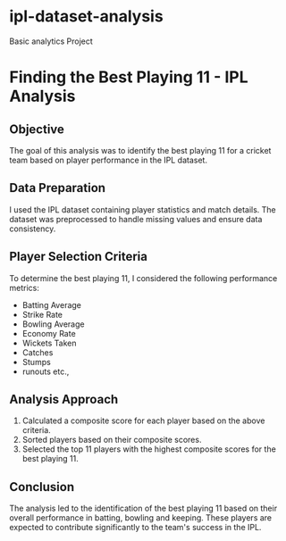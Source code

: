 # ipl-dataset-analysis
Basic analytics Project
# Finding the Best Playing 11 - IPL Analysis

## Objective
The goal of this analysis was to identify the best playing 11 for a cricket team based on player performance in the IPL dataset.

## Data Preparation
I used the IPL dataset containing player statistics and match details. The dataset was preprocessed to handle missing values and ensure data consistency.

## Player Selection Criteria
To determine the best playing 11, I considered the following performance metrics:
- Batting Average
- Strike Rate
- Bowling Average
- Economy Rate
- Wickets Taken
- Catches
- Stumps
- runouts etc.,

## Analysis Approach
1. Calculated a composite score for each player based on the above criteria.
2. Sorted players based on their composite scores.
3. Selected the top 11 players with the highest composite scores for the best playing 11.

## Conclusion
The analysis led to the identification of the best playing 11 based on their overall performance in batting, bowling and keeping. These players are expected to contribute significantly to the team's success in the IPL.



